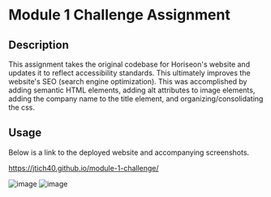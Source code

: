 # Module 1 Challenge Assignment

## Description

This assignment takes the original codebase for Horiseon's website and updates it to reflect accessibility standards. This ultimately improves the website's SEO (search engine optimization). This was accomplished by adding semantic HTML elements, adding alt attributes to image elements, adding the company name to the title element, and organizing/consolidating the css.

## Usage

Below is a link to the deployed website and accompanying screenshots.

https://jtich40.github.io/module-1-challenge/

![image](https://user-images.githubusercontent.com/116316302/206030610-17151992-b426-49b9-a4cb-714e6cc5913b.png)
![image](https://user-images.githubusercontent.com/116316302/206325563-8710888d-47f9-469b-b6d3-6dd84bc791b8.png)
